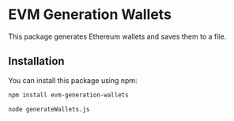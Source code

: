 # EVM Generation Wallets

This package generates Ethereum wallets and saves them to a file.

## Installation

You can install this package using npm:

```bash
npm install evm-generation-wallets

node generateWallets.js
